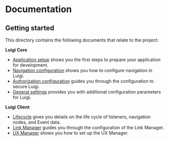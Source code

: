 # Documentation

## Getting started

This directory contains the following documents that relate to the project:

**Luigi Core**

* [Application setup](application-setup.md) shows you the first steps to prepare your application for development.
* [Navigation configuration](navigation-configuration.md) shows you how to configure navigation in Luigi.
* [Authorization configuration](authorization-configuration.md) guides you through the configuration to secure Luigi.
* [General settings](general-settings.md) provides you with additional configuration parameters for Luigi.

**Luigi Client**

* [Lifecycle](luigi-client-api.md#lifecycle) gives you details on the life cycle of listeners, navigation nodes, and Event data.
* [Link Manager](luigi-client-api.md#linkmanager) guides you through the configuration of the Link Manager.
* [UX Manager](luigi-client-api.md#uxmanager) shows you how to set up the UX Manager.